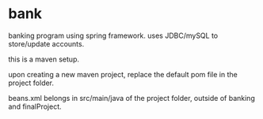 bank
====

banking program using spring framework. uses JDBC/mySQL to store/update accounts.

this is a maven setup. 

upon creating a new maven project, replace the default pom file in the project folder.

beans.xml belongs in src/main/java of the project folder, outside of banking and finalProject.
